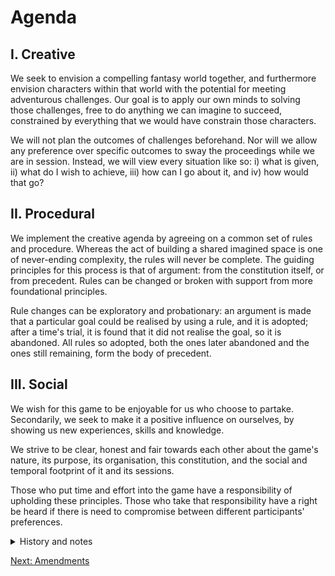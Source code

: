 <h1>Agenda</h1>
<h2>I. Creative</h2>
We seek to envision a compelling fantasy world together, and furthermore envision characters within that world with the potential for meeting adventurous challenges. Our goal is to apply our own minds to solving those challenges, free to do anything we can imagine to succeed, constrained by everything that we would have constrain those characters.

We will not plan the outcomes of challenges beforehand. Nor will we allow any preference over specific outcomes to sway the proceedings while we are in session. Instead, we will view every situation like so: i) what is given, ii) what do I wish to achieve, iii) how can I go about it, and iv) how would that go?

<h2>II. Procedural</h2>
We implement the creative agenda by agreeing on a common set of rules and procedure. Whereas the act of building a shared imagined space is one of never-ending complexity, the rules will never be complete. The guiding principles for this process is that of argument: from the constitution itself, or from precedent. Rules can be changed or broken with support from more foundational principles.

Rule changes can be exploratory and probationary: an argument is made that a particular goal could be realised by using a rule, and it is adopted; after a time's trial, it is found that it did not realise the goal, so it is abandoned. All rules so adopted, both the ones later abandoned and the ones still remaining, form the body of precedent.

<h2>III. Social</h2>
We wish for this game to be enjoyable for us who choose to partake. Secondarily, we seek to make it a positive influence on ourselves, by showing us new experiences, skills and knowledge.

We strive to be clear, honest and fair towards each other about the game's nature, its purpose, its organisation, this constitution, and the social and temporal footprint of it and its sessions.

Those who put time and effort into the game have a responsibility of upholding these principles. Those who take that responsibility have a right be heard if there is need to compromise between different participants' preferences.

<details>
  <summary>History and notes</summary>
  The agenda was written around 2018-08-23.
</details>

[Next: Amendments](docs/amendments)
